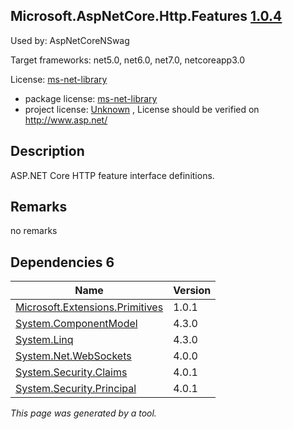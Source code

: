 Microsoft.AspNetCore.Http.Features [1.0.4](https://www.nuget.org/packages/Microsoft.AspNetCore.Http.Features/1.0.4)
--------------------

Used by: AspNetCoreNSwag

Target frameworks: net5.0, net6.0, net7.0, netcoreapp3.0

License: [ms-net-library](../../../../licenses/ms-net-library) 

- package license: [ms-net-library](http://www.microsoft.com/web/webpi/eula/net_library_eula_enu.htm) 
- project license: [Unknown](http://www.asp.net/) , License should be verified on http://www.asp.net/

Description
-----------
ASP.NET Core HTTP feature interface definitions.

Remarks
-----------
no remarks


Dependencies 6
-----------

|Name|Version|
|----------|:----|
|[Microsoft.Extensions.Primitives](../../../../packages/nuget.org/microsoft.extensions.primitives/1.0.1)|1.0.1|
|[System.ComponentModel](../../../../packages/nuget.org/system.componentmodel/4.3.0)|4.3.0|
|[System.Linq](../../../../packages/nuget.org/system.linq/4.3.0)|4.3.0|
|[System.Net.WebSockets](../../../../packages/nuget.org/system.net.websockets/4.0.0)|4.0.0|
|[System.Security.Claims](../../../../packages/nuget.org/system.security.claims/4.0.1)|4.0.1|
|[System.Security.Principal](../../../../packages/nuget.org/system.security.principal/4.0.1)|4.0.1|

*This page was generated by a tool.*